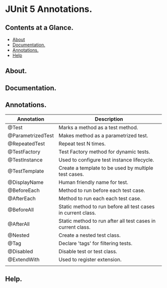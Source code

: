 # JUnit 5 Annotations.





## Contents at a Glance.
* [About](#about)
* [Documentation.](#documentation)
* [Annotations.](#annotations)
* [Help](#help)





## About.





## Documentation.





## Annotations.

| Annotation                      | Description                                                                                |
| ------------------------------- | ------------------------------------------------------------------------------------------ |
| @Test                           | Marks a method as a test method.                                                           |
| @ParametrizedTest               | Makes method as a parametrized test.                                                       |
| @RepeatedTest                   | Repeat test N times.                                                                       |
| @TestFactory                    | Test Factory method for dynamic tests.                                                     |
| @TestInstance                   | Used to configure test instance lifecycle.                                                 |
| @TestTemplate                   | Create a template to be used by multiple test cases.                                       |
| @DisplayName                    | Human friendly name for test.                                                              |
| @BeforeEach                     | Method to run before each test case.                                                       |
| @AfterEach                      | Method to run each each test case.                                                         |
| @BeforeAll                      | Static method to run before all test cases in current class.                               |
| @AfterAll                       | Static method to run after all test cases in current class.                                |
| @Nested                         | Create a nested test class.                                                                |
| @Tag                            | Declare 'tags' for filtering tests.                                                        |
| @Disabled                       | Disable test or test class.                                                                |
| @ExtendWith                     | Used to register extension.                                                                |
|                                 |                                                                                            |





## Help.





